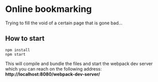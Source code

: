 # Online bookmarking

Trying to fill the void of a certain page that is gone bad...

## How to start

    npm install
    npm start

This will compile and bundle the files and start the webpack dev server which you can reach on the following address: 
**http://localhost:8080/webpack-dev-server/**